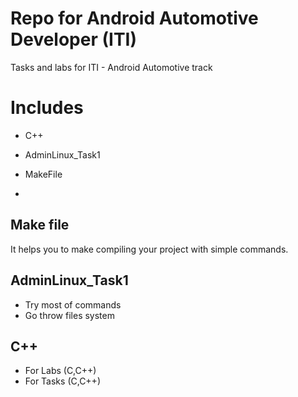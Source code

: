 
# Repo for Android Automotive Developer (ITI)
Tasks and labs for ITI - Android Automotive track 

# Includes
- C++
- AdminLinux_Task1
- MakeFile

- 
## Make file

 It helps you to make compiling your project with simple commands.
 
## AdminLinux_Task1

- Try most of commands
- Go throw files system

## C++ 
- For Labs (C,C++)
- For Tasks (C,C++)

